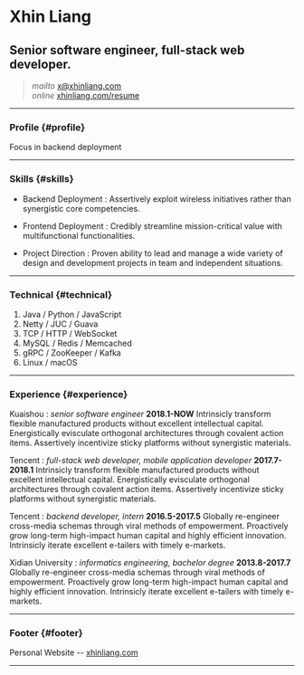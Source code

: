 # Xhin Liang
## Senior software engineer, full-stack web developer.

> *mailto* <x@xhinliang.com>  
> *online* [xhinliang.com/resume](xhinliang.com/resume)

------

### Profile {#profile}

Focus in backend deployment

------

### Skills {#skills}

* Backend Deployment
  : Assertively exploit wireless initiatives rather than synergistic core competencies.

* Frontend Deployment
  : Credibly streamline mission-critical value with multifunctional functionalities.

* Project Direction
  : Proven ability to lead and manage a wide variety of design and development projects in team and independent situations.

-------

### Technical {#technical}

1. Java / Python / JavaScript
2. Netty / JUC / Guava
3. TCP / HTTP / WebSocket
4. MySQL / Redis / Memcached
5. gRPC / ZooKeeper / Kafka
6. Linux / macOS

------

### Experience {#experience}

Kuaishou
: *senior software engineer*
  __2018.1-NOW__
  Intrinsicly transform flexible manufactured products without excellent intellectual capital. Energistically evisculate orthogonal architectures through covalent action items. Assertively incentivize sticky platforms without synergistic materials.

Tencent
: *full-stack web developer, mobile application developer*
  __2017.7-2018.1__
  Intrinsicly transform flexible manufactured products without excellent intellectual capital. Energistically evisculate orthogonal architectures through covalent action items. Assertively incentivize sticky platforms without synergistic materials.

Tencent
: *backend developer, intern*
  __2016.5-2017.5__
  Globally re-engineer cross-media schemas through viral methods of empowerment. Proactively grow long-term high-impact human capital and highly efficient innovation. Intrinsicly iterate excellent e-tailers with timely e-markets.

Xidian University
: *informatics engineering, bachelor degree*
  __2013.8-2017.7__
  Globally re-engineer cross-media schemas through viral methods of empowerment. Proactively grow long-term high-impact human capital and highly efficient innovation. Intrinsicly iterate excellent e-tailers with timely e-markets.

------

### Footer {#footer}

Personal Website -- [xhinliang.com](xhinliang.com)

------
